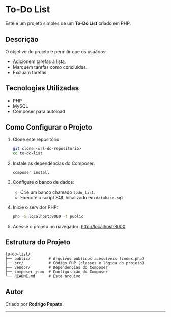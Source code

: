 # To-Do List

Este é um projeto simples de um **To-Do List** criado em PHP.

## Descrição

O objetivo do projeto é permitir que os usuários:

- Adicionem tarefas à lista.
- Marquem tarefas como concluídas.
- Excluam tarefas.

## Tecnologias Utilizadas

- PHP
- MySQL
- Composer para autoload

## Como Configurar o Projeto

1. Clone este repositório:
   ```bash
   git clone <url-do-repositorio>
   cd to-do-list
   ```

2. Instale as dependências do Composer:
   ```bash
   composer install
   ```

3. Configure o banco de dados:
   - Crie um banco chamado `todo_list`.
   - Execute o script SQL localizado em `database.sql`.

4. Inicie o servidor PHP:
   ```bash
   php -S localhost:8000 -t public
   ```

5. Acesse o projeto no navegador:
   [http://localhost:8000](http://localhost:8000)

## Estrutura do Projeto

```
to-do-list/
├── public/        # Arquivos públicos acessíveis (index.php)
├── src/           # Código PHP (classes e lógica do projeto)
├── vendor/        # Dependências do Composer
├── composer.json  # Configuração do Composer
└── README.md      # Este arquivo
```

## Autor

Criado por **Rodrigo Pepato**.


---
